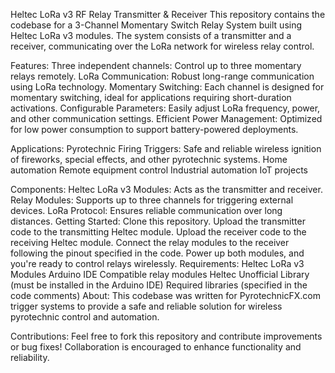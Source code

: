 Heltec LoRa v3 RF Relay Transmitter & Receiver
This repository contains the codebase for a 3-Channel Momentary Switch Relay System built using Heltec LoRa v3 modules. The system consists of a transmitter and a receiver, communicating over the LoRa network for wireless relay control.

Features:
Three independent channels: Control up to three momentary relays remotely.
LoRa Communication: Robust long-range communication using LoRa technology.
Momentary Switching: Each channel is designed for momentary switching, ideal for applications requiring short-duration activations.
Configurable Parameters: Easily adjust LoRa frequency, power, and other communication settings.
Efficient Power Management: Optimized for low power consumption to support battery-powered deployments.

Applications:
Pyrotechnic Firing Triggers: Safe and reliable wireless ignition of fireworks, special effects, and other pyrotechnic systems.
Home automation
Remote equipment control
Industrial automation
IoT projects

Components:
Heltec LoRa v3 Modules: Acts as the transmitter and receiver.
Relay Modules: Supports up to three channels for triggering external devices.
LoRa Protocol: Ensures reliable communication over long distances.
Getting Started:
Clone this repository.
Upload the transmitter code to the transmitting Heltec module.
Upload the receiver code to the receiving Heltec module.
Connect the relay modules to the receiver following the pinout specified in the code.
Power up both modules, and you're ready to control relays wirelessly.
Requirements:
Heltec LoRa v3 Modules
Arduino IDE
Compatible relay modules
Heltec Unofficial Library (must be installed in the Arduino IDE)
Required libraries (specified in the code comments)
About:
This codebase was written for PyrotechnicFX.com trigger systems to provide a safe and reliable solution for wireless pyrotechnic control and automation.

Contributions:
Feel free to fork this repository and contribute improvements or bug fixes! Collaboration is encouraged to enhance functionality and reliability.
